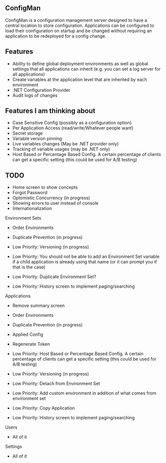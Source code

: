 ## ConfigMan

ConfigMan is a configuration management server designed to have a central location to store configuration. Applications can be configured to load their configuration
on startup and be changed without requiring an application to be redeployed for a config change.

## Features
- Ability to define global deployment environments as well as global settings that all applications can inherit (e.g. you can set a log server for all applications)
- Create variables at the application level that are inherited by each environment
- .NET Configuration Provider
- Audit logs of changes

## Features I am thinking about
- Case Sensitive Config (possibly as a configuration option)
- Per Application Access (read/write/Whatever people want)
- Secret storage
- Variable version pinning
- Live variables changes (May be .NET provider only)
- Tracking of variable usages (may be .NET only)
- Host Based or Percentage Based Config. A certain percentage of clients can get a specific setting (this could be used for A/B testing)


## TODO
- Home screen to show concepts
- Forgot Password
- Optomistic Concurrency (in progress)
- Showing errors to user instead of console
- Internationalization

Environment Sets
- Order Environments
- Duplicate Prevention (in progress)

- Low Priority: Versioning (in progress)
- Low Priority: You should not be able to add an Environment Set variable if a child application is already using that name (or it can prompt you if that is the case)
- Low Priority: Duplicate Environment Set?
- Low Priority: History screen to implement paging/searching

Applications
- Remove summary screen
- Order Environments
- Duplicate Prevention (in progress)
- Applied Config 
- Regenerate Token

- Low Priority: Host Based or Percentage Based Config. A certain percentage of clients can get a specific setting (this could be used for A/B testing)
- Low Priority: Versioning (in progress)
- Low Priority: Detach from Environment Set
- Low Priority: Add custom environment in addition of what comes from environment set
- Low Priority: Copy Application
- Low Priority: History screen to implement paging/searching
 
Users
- All of it

Settings
- All of it